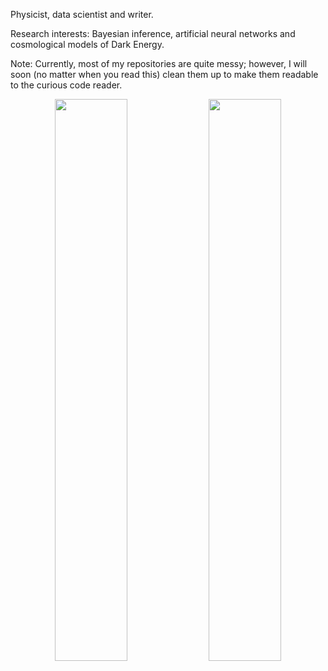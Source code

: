 Physicist, data scientist and writer. 

Research interests: Bayesian inference, artificial neural networks and cosmological models of Dark Energy.

Note:
Currently, most of my repositories are quite messy; however, I will soon (no matter when you read this) clean them up to make them readable to the curious code reader.


<p align="center">
  <img width="48%" src="https://github-readme-stats.vercel.app/api?username=igomezv&show_icons=true&theme=dark" />
  <img width="48%" src="https://github-readme-streak-stats.herokuapp.com/?user=igomezv&theme=dark" />
</p>

<!-- [![Isidro's github stats](https://github-readme-stats.vercel.app/api?username=igomezv&hide=issues&show_icons=true&theme=dark)](https://github.com/anuraghazra/github-readme-stats) -->


<!--

![](https://github-profile-summary-cards.vercel.app/api/cards/profile-details?username=igomezv&theme=default)

[![Top Langs](https://github-readme-stats.vercel.app/api/top-langs/?username=igomezv&layout=compact&hide=Ada,Makefile&langs_count=20)](https://github.com/anuraghazra/github-readme-stats)
-->

